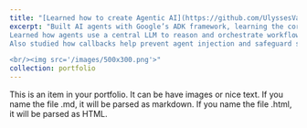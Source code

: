 ```yaml
---
title: "[Learned how to create Agentic AI](https://github.com/UlyssesVaz/adk_learning)"
excerpt: "Built AI agents with Google’s ADK framework, learning the core patterns for how  AI agents work.
Learned how agents use a central LLM to reason and orchestrate workflows, supported by sessions, memory, and runners for context recall.
Also studied how callbacks help prevent agent injection and safeguard sensitive information.

<br/><img src='/images/500x300.png'>"
collection: portfolio
---
```


This is an item in your portfolio. It can be have images or nice text. If you name the file .md, it will be parsed as markdown. If you name the file .html, it will be parsed as HTML. 
